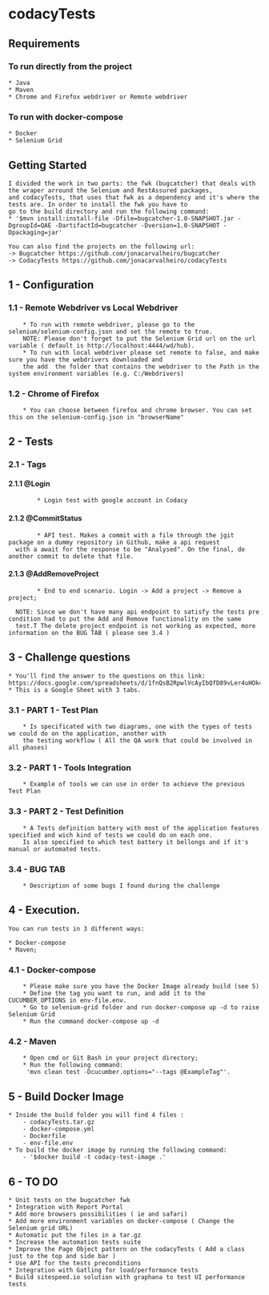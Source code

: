 # codacyTests

## Requirements
  ### To run directly from the project 
    * Java
    * Maven
    * Chrome and Firefox webdriver or Remote webdriver
    
  ### To run with docker-compose   
    * Docker
    * Selenium Grid 

## Getting Started
    
    I divided the work in two parts: the fwk (bugcatcher) that deals with the wraper arround the Selenium and RestAssured packages, 
    and codacyTests, that uses that fwk as a dependency and it's where the tests are. In order to install the fwk you have to 
    go to the build directory and run the following command:
    * '$mvn install:install-file -Dfile=bugcatcher-1.0-SNAPSHOT.jar -DgroupId=QAE -DartifactId=bugcatcher -Dversion=1.0-SNAPSHOT -Dpackaging=jar'
    
    You can also find the projects on the following url:
    -> Bugcatcher https://github.com/jonacarvalheiro/bugcatcher
    -> CodacyTests https://github.com/jonacarvalheiro/codacyTests


## 1 - Configuration

###    1.1 - Remote Webdriver vs Local Webdriver
        * To run with remote webdriver, please go to the selenium/selenium-config.json and set the remote to true. 
        NOTE: Please don't forget to put the Selenium Grid url on the url variable ( default is http://localhost:4444/wd/hub).
        * To run with local webdriver please set remote to false, and make sure you have the webdrivers downloaded and 
        the add  the folder that contains the webdriver to the Path in the system environment variables (e.g. C:/Webdrivers)
###    1.2 - Chrome of Firefox
        * You can choose between firefox and chrome browser. You can set this on the selenium-config.json in "browserName"

## 2 - Tests
     
###    2.1 - Tags

####      2.1.1 @Login 
            * Login test with google account in Codacy
####      2.1.2 @CommitStatus  
            * API test. Makes a commit with a file through the jgit package on a dummy repository in Github, make a api request
      with a await for the response to be "Analysed". On the final, do another commit to delete that file.
####      2.1.3 @AddRemoveProject  
            * End to end scenario. Login -> Add a project -> Remove a project;
      
      NOTE: Since we don't have many api endpoint to satisfy the tests pre condition had to put the Add and Remove functionality on the same
      test.T The delete project endpoint is not working as expected, more information on the BUG TAB ( please see 3.4 )
      
      
## 3 - Challenge questions

    * You'll find the answer to the questions on this link: https://docs.google.com/spreadsheets/d/1fnQsB2RpwlVcAyIbQfD89vLer4uHOk4jYirLqub8CMg/edit#gid=701704961
    * This is a Google Sheet with 3 tabs. 
###    3.1 - PART 1 - Test Plan
        * Is specificated with two diagrams, one with the types of tests we could do on the application, another with 
        the testing workflow ( All the QA work that could be involved in all phases)
###    3.2 - PART 1 - Tools Integration
        * Example of tools we can use in order to achieve the previous Test Plan
###    3.3 - PART 2 - Test Definition
        * A Tests definition battery with most of the application features specified and wich kind of tests we could do on each one.
        Is also specified to which test battery it bellongs and if it's manual or automated tests.
###    3.4 - BUG TAB
        * Description of some bugs I found during the challenge
        
 
## 4 - Execution.
    You can run tests in 3 different ways:
	
	* Docker-compose
	* Maven;

### 4.1 - Docker-compose
		* Please make sure you have the Docker Image already build (see 5)
		* Define the tag you want to run, and add it to the CUCUMBER_OPTIONS in env-file.env.
		* Go to selenium-grid folder and run docker-compose up -d to raise Selenium Grid
		* Run the command docker-compose up -d
### 4.2 - Maven
		* Open cmd or Git Bash in your project directory;
		* Run the following command:
		 'mvn clean test -Dcucumber.options="--tags @ExampleTag"'.

## 5 - Build Docker Image

    * Inside the build folder you will find 4 files :
        - codacyTests.tar.gz
        - docker-compose.yml
        - Dockerfile
        - env-file.env
    * To build the docker image by running the following command:
        - '$docker build -t codacy-test-image .'
        
        
## 6 - TO DO
    
    * Unit tests on the bugcatcher fwk
    * Integration with Report Portal
    * Add more browsers possibilities ( ie and safari)
    * Add more environment variables on docker-compose ( Change the Selenium grid URL)
    * Automatic put the files in a tar.gz
    * Increase the automation tests suite
    * Improve the Page Object pattern on the codacyTests ( Add a class just to the top and side bar )
    * Use API for the tests preconditions
    * Integration with Gatling for load/performance tests
    * Build sitespeed.io solution with graphana to test UI performance tests
